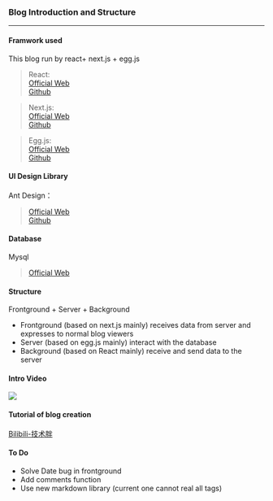 ### Blog Introduction and Structure
***
#### Framwork used
This blog run by react+ next.js + egg.js
> React:    
> [Official Web](https://reactjs.org/)  
> [Github](https://github.com/facebook/react/)  

> Next.js:  
[Official Web](https://nextjs.org/)  
[Github](https://github.com/vercel/next.js)

> Egg.js:  
[Official Web](https://eggjs.org/)  
[Github](https://github.com/eggjs/egg/)

#### UI Design Library
Ant Design：
>[Official Web](https://ant.design/index-cn)  
>[Github](https://github.com/ant-design/ant-design/)

#### Database
Mysql
>[Official Web](https://www.mysql.com/)  

#### Structure
Frontground + Server + Background  
- Frontground (based on next.js mainly) receives data from server and expresses to normal blog viewers
- Server (based on egg.js mainly) interact with the database
- Background (based on React mainly) receive and send data to the server

#### Intro Video
[![](http://img.youtube.com/vi/pRHFwqb8AmQ/0.jpg)](http://www.youtube.com/watch?v=pRHFwqb8AmQ "")

#### Tutorial of blog creation
[Bilibili-技术胖](https://www.bilibili.com/video/av68325396?zw)

#### To Do
- Solve Date bug in frontground
- Add comments function
- Use new markdown library (current one cannot real all tags)


